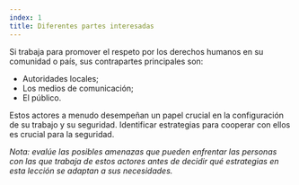 ```yaml
---
index: 1
title: Diferentes partes interesadas
---
```

Si trabaja para promover el respeto por los derechos humanos en su comunidad o país, sus contrapartes principales son:

* Autoridades locales;
* Los medios de comunicación;
* El público.

Estos actores a menudo desempeñan un papel crucial en la configuración de su trabajo y su seguridad. Identificar estrategias para cooperar con ellos es crucial para la seguridad.

*Nota: evalúe las posibles amenazas que pueden enfrentar las personas con las que trabaja de estos actores antes de decidir qué estrategias en esta lección se adaptan a sus necesidades.*